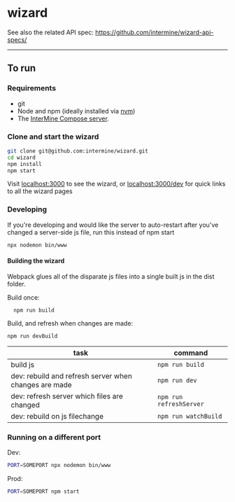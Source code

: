 # wizard

See also the related API spec: https://github.com/intermine/wizard-api-specs/

---

## To run

### Requirements
- git
- Node and npm (ideally installed via [nvm](https://github.com/nvm-sh/nvm))
- The [InterMine Compose server](https://github.com/intermine/intermine_compose).


### Clone and start the wizard

```bash
git clone git@github.com:intermine/wizard.git
cd wizard
npm install
npm start
```

Visit [localhost:3000](http://localhost:3000) to see the wizard, or [localhost:3000/dev](http://localhost:3000/dev) for quick links to all the wizard pages

### Developing

If you're developing and would like the server to auto-restart after you've changed a server-side js file, run this instead of npm start

```bash
npx nodemon bin/www
```

#### Building the wizard

Webpack glues all of the disparate js files into a single built js in the dist folder.

Build once:  

```
  npm run build
```

Build, and refresh when changes are made:

```
npm run devBuild

```

|task|command|
|----|-------|
|build js| `npm run build`|
|dev: rebuild and refresh server when changes are made|`npm run dev`|
|dev: refresh server which files are changed|`npm run refreshServer`|
|dev: rebuild on js filechange|`npm run watchBuild`|
### Running on a different port

Dev:

```bash
PORT=SOMEPORT npx nodemon bin/www
```

Prod:

```bash
PORT=SOMEPORT npm start
```
